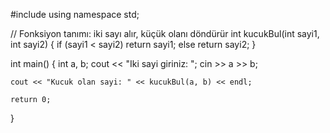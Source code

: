 #include <iostream>
using namespace std;

// Fonksiyon tanımı: iki sayı alır, küçük olanı döndürür
int kucukBul(int sayi1, int sayi2) {
    if (sayi1 < sayi2)
        return sayi1;
    else
        return sayi2;
}

int main() {
    int a, b;
    cout << "Iki sayi giriniz: ";
    cin >> a >> b;

    cout << "Kucuk olan sayi: " << kucukBul(a, b) << endl;

    return 0;
}
